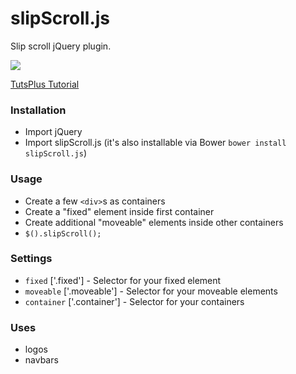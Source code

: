 # slipScroll.js

Slip scroll jQuery plugin.

![](https://cms-assets.tutsplus.com/uploads/users/30/posts/22274/image/scroll.gif)

[TutsPlus Tutorial](https://webdesign.tutsplus.com/tutorials/how-to-give-your-logo-the-slip-scroll-effect--cms-22274)

### Installation
- Import jQuery
- Import slipScroll.js (it's also installable via Bower `bower install slipScroll.js`)

### Usage
- Create a few `<div>`s as containers
- Create a "fixed" element inside first container
- Create additional "moveable" elements inside other containers
- `$().slipScroll();`

### Settings
- `fixed` ['.fixed'] - Selector for your fixed element
- `moveable` ['.moveable'] - Selector for your moveable elements
- `container` ['.container'] - Selector for your containers

### Uses
- logos
- navbars
